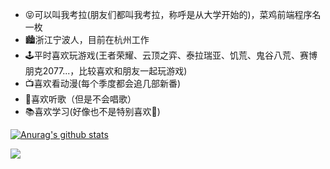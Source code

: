
- 😝可以叫我考拉(朋友们都叫我考拉，称呼是从大学开始的)，菜鸡前端程序名一枚
- 🏙️浙江宁波人，目前在杭州工作
- 🕹️平时喜欢玩游戏(王者荣耀、云顶之弈、泰拉瑞亚、饥荒、鬼谷八荒、赛博朋克2077...，比较喜欢和朋友一起玩游戏)
- 📺喜欢看动漫(每个季度都会追几部新番)
- 🎵喜欢听歌（但是不会唱歌）
- 📚喜欢学习(好像也不是特别喜欢🤣)

[![Anurag's github stats](https://github-readme-stats.vercel.app/api?username=wuyuehui)](https://github.com/anuraghazra/github-readme-stats)

![](https://visitor-badge.glitch.me/badge?page_id=jadezi.readme)
